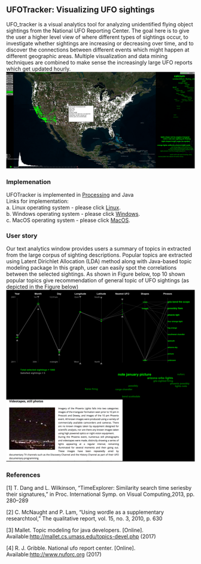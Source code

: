 ## UFOTracker: Visualizing UFO sightings
UFO_tracker is a visual analytics tool for analyzing unidentified flying object sightings from the National UFO Reporting Center. The goal here is to give the user a higher level view of where different types of sightings occur, to investigate whether sightings are increasing or decreasing over time, and to discover the connections between different events which might happen at different geographic areas. Multiple visualization and data mining techniques are combined to make sense the increasingly large UFO reports which get updated hourly.  
![ScreenShot](https://github.com/iDataVisualizationLab/UFO/blob/master/images/maingit.png)

### Implemenation
UFOTracker is implemented in [Processing](http://processing.org) and Java <br>
Links for implementation: <br>
a. Linux operating system - please click [Linux](http://myweb.ttu.edu/vinhtngu/UFO/application.linux.zip).</br>
b. Windows operating system - please click [Windows](http://myweb.ttu.edu/vinhtngu/UFO/application.windows.zip).</br>
c. MacOS operating system - please click [MacOS](http://myweb.ttu.edu/vinhtngu/UFO/applicationMac.zip).
 
### User story
Our text analytics window provides users a summary of topics in extracted from the large corpus of sighting descriptions. Popular topics are extracted using Latent Dirichlet Allocation (LDA) method along with Java-based topic modeling package
In this graph, user can easily  spot the  correlations  between  the  selected  sightings. As shown in Figure below, top 10 shown popular topics give recommendation of general topic of UFO sightings (as depicted in the Figure below)
![Everything Is AWESOME](https://github.com/iDataVisualizationLab/UFO/blob/master/images/AZ.png)


### References
[1] T. Dang and L. Wilkinson, “TimeExplorer: Similarity search time seriesby their signatures,” in Proc. International Symp. on Visual Computing,2013, pp. 280–289

[2] C. McNaught and P. Lam, “Using wordle as a supplementary researchtool,” The qualitative report, vol. 15, no. 3, 2010, p. 630

[3] Mallet.   Topic   modeling   for   java   developers.   [Online].   Available:http://mallet.cs.umass.edu/topics-devel.php (2017)

[4] R.   J.   Gribble.   National   ufo   report   center.   [Online].   Available:http://www.nuforc.org (2017)
